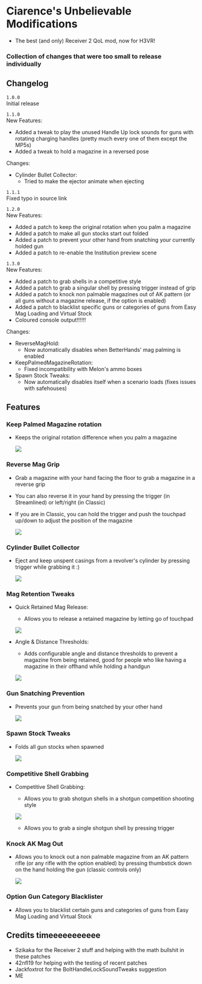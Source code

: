 # Ciarence's Unbelievable Modifications
- The best (and only) Receiver 2 QoL mod, now for H3VR! 
### Collection of changes that were too small to release individually

## Changelog
`1.0.0`  
Initial release

`1.1.0`  
New Features:
 - Added a tweak to play the unused Handle Up lock sounds for guns with rotating charging handles (pretty much every one of them except the MP5s)
 - Added a tweak to hold a magazine in a reversed pose
  
Changes: 
 - Cylinder Bullet Collector:
	- Tried to make the ejector animate when ejecting

`1.1.1`  
Fixed typo in source link

`1.2.0`  
New Features:
 - Added a patch to keep the original rotation when you palm a magazine
 - Added a patch to make all gun stocks start out folded
 - Added a patch to prevent your other hand from snatching your currently holded gun
 - Added a patch to re-enable the Institution preview scene  
 
`1.3.0`  
New Features:  
 - Added a patch to grab shells in a competitive style
 - Added a patch to grab a singular shell by pressing trigger instead of grip
 - Added a patch to knock non palmable magazines out of AK pattern (or all guns without a magazine release, if the option is enabled)
 - Added a patch to blacklist specific guns or categories of guns from Easy Mag Loading and Virtual Stock  
 - Coloured console output!!!!!!
  
Changes: 
 - ReverseMagHold:
	- Now automatically disables when BetterHands' mag palming is enabled
 - KeepPalmedMagazineRotation:  
	- Fixed incompatibility with Melon's ammo boxes
 - Spawn Stock Tweaks:
	- Now automatically disables itself when a scenario loads (fixes issues with safehouses)

## Features

### Keep Palmed Magazine rotation
 - Keeps the original rotation difference when you palm a magazine
		
	![](https://cdn.discordapp.com/attachments/881715672214810638/1192885378286358619/MagPalmKeepOffset.gif?ex=663bb914&is=663a6794&hm=66f1328520286071086b5393a2618ff0cbc44ba0ed8816316c79bd11c6efcada&)

### Reverse Mag Grip  
 - Grab a magazine with your hand facing the floor to grab a magazine in a reverse grip
 
 - You can also reverse it in your hand by pressing the trigger (in Streamlined) or left/right (in Classic)
 
 - If you are in Classic, you can hold the trigger and push the touchpad up/down to adjust the position of the magazine
 
	![](https://cdn.discordapp.com/attachments/881715672214810638/1172205236438442005/ReverseMagGrip.gif?ex=663ba2b2&is=663a5132&hm=d26cff4ddd02b35bf8eb0c40dbd466ee439f9dba0092ca01ba028ba59b3f71c2&)

### Cylinder Bullet Collector
 - Eject and keep unspent casings from a revolver's cylinder by pressing trigger while grabbing it :)

	![](https://cdn.discordapp.com/attachments/881715672214810638/1166101634896646335/CylinderBulletCollectorShowcase.gif?ex=663bd7c6&is=663a8646&hm=71485cd242ca1a8019963d60b8b0c00316113fc6c2f7d6ca3e8aab87537b595b&)

### Mag Retention Tweaks
 - Quick Retained Mag Release:
	- Allows you to release a retained magazine by letting go of touchpad
	
	![](https://cdn.discordapp.com/attachments/881715672214810638/1166100711105380423/MagRetentionTweaks1Showcase.gif?ex=663bd6ea&is=663a856a&hm=efdc29e7a4a5940fff7a6647823536d8a09a7a58e64890f91623a318fc55f263&)
	
 - Angle & Distance Thresholds:
	- Adds configurable angle and distance thresholds to prevent a magazine from being retained, good for people who like having a magazine in their offhand while holding a handgun
	
	![](https://cdn.discordapp.com/attachments/881715672214810638/1166100710451060767/MagRetentionTweaks2Showcase.gif?ex=663bd6ea&is=663a856a&hm=c3e333c80e46c88954dc0386648ae22f2cbe70f076229a7fae91634c5fcc569f&)
	
### Gun Snatching Prevention
 - Prevents your gun from being snatched by your other hand
 
	![](https://cdn.discordapp.com/attachments/881715672214810638/1192885378751938670/GunSnatchPrevention.gif?ex=663bb915&is=663a6795&hm=c82da25e96afb0cc61297eaa877545b78bb899e79088255d73a62983e161cbf6&)
	
### Spawn Stock Tweaks
 - Folds all gun stocks when spawned
	
	![](https://cdn.discordapp.com/attachments/881715672214810638/1192885379414634598/SpawnStockTweaks.gif?ex=663bb915&is=663a6795&hm=fd37b5224a9ad87c780aab74c7b396ecf028128292c960ef941d791565116f10&)
	
### Competitive Shell Grabbing  
 - Competitive Shell Grabbing:  
	- Allows you to grab shotgun shells in a shotgun competition shooting style  
	  
	![](https://cdn.discordapp.com/attachments/881715672214810638/1237534129042624564/compettitiveshellgrabbingg.gif?ex=663bfef8&is=663aad78&hm=5a901e8646ed3e423ce1975df10243405837014a307cbab5ecf4d819bde9d582&)
	
	- Allows you to grab a single shotgun shell by pressing trigger
	
### Knock AK Mag Out  
 - Allows you to knock out a non palmable magazine from an AK pattern rifle (or any rifle with the option enabled) by pressing thumbstick down on the hand holding the gun (classic controls only)
  
	![](https://cdn.discordapp.com/attachments/881715672214810638/1237535059666276382/KnockAKMagOut.gif?ex=663bffd6&is=663aae56&hm=8d7808fb7eb379a0d03f40a40e5f1a53eef2ccd4d7f8d1c368a37ba106588727&)
	
### Option Gun Category Blacklister
 - Allows you to blacklist certain guns and categories of guns from Easy Mag Loading and Virtual Stock

## Credits timeeeeeeeeeee
- Szikaka for the Receiver 2 stuff and helping with the math bullshit in these patches  
- 42nfl19 for helping with the testing of recent patches
- Jackfoxtrot for the BoltHandleLockSoundTweaks suggestion
- ME
